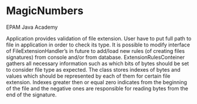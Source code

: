 # MagicNumbers
EPAM Java Academy

Application provides validation of file extension.
User have to put full path to file in application in order to check its type. 
It is possible to modify interface of FileExtensionHandler’s in future to add/load new rules (of creating files signatures) from console and/or from database.
ExtensionRulesConteiner gathers all necessary information such as which bits of bytes should be set to consider file type as expected. 
The class stores indexes of bytes and values which should be represented by each of them for certain file extension. 
Indexes greater then or equal zero indicates from the beginning of the file and the negative ones are responsible for reading bytes from the end of the signature. 
